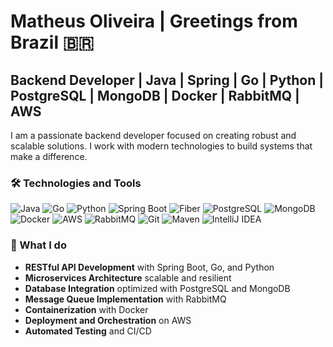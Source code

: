 # Matheus Oliveira | Greetings from Brazil 🇧🇷

## Backend Developer | Java | Spring | Go | Python | PostgreSQL | MongoDB | Docker | RabbitMQ | AWS

I am a passionate backend developer focused on creating robust and scalable solutions. I work with modern technologies to build systems that make a difference.

### 🛠️ Technologies and Tools

![Java](https://img.shields.io/badge/Java-ED8B00?style=for-the-badge&logo=openjdk&logoColor=white) ![Go](https://img.shields.io/badge/Go-00ADD8?style=for-the-badge&logo=go&logoColor=white) ![Python](https://img.shields.io/badge/Python-3776AB?style=for-the-badge&logo=python&logoColor=white) ![Spring Boot](https://img.shields.io/badge/Spring_Boot-6DB33F?style=for-the-badge&logo=spring-boot&logoColor=white) ![Fiber](https://img.shields.io/badge/Fiber-00ADD8?style=for-the-badge&logo=go&logoColor=white) ![PostgreSQL](https://img.shields.io/badge/PostgreSQL-316192?style=for-the-badge&logo=postgresql&logoColor=white) ![MongoDB](https://img.shields.io/badge/MongoDB-4EA94B?style=for-the-badge&logo=mongodb&logoColor=white) ![Docker](https://img.shields.io/badge/Docker-2CA5E0?style=for-the-badge&logo=docker&logoColor=white) ![AWS](https://img.shields.io/badge/AWS-FF9900?style=for-the-badge&logo=amazonaws&logoColor=white) ![RabbitMQ](https://img.shields.io/badge/RabbitMQ-FF6600?style=for-the-badge&logo=rabbitmq&logoColor=white) ![Git](https://img.shields.io/badge/Git-F05032?style=for-the-badge&logo=git&logoColor=white) ![Maven](https://img.shields.io/badge/Maven-C71A36?style=for-the-badge&logo=apache-maven&logoColor=white) ![IntelliJ IDEA](https://img.shields.io/badge/IntelliJ_IDEA-000000?style=for-the-badge&logo=intellij-idea&logoColor=white)

### 🚀 What I do

- **RESTful API Development** with Spring Boot, Go, and Python
- **Microservices Architecture** scalable and resilient
- **Database Integration** optimized with PostgreSQL and MongoDB
- **Message Queue Implementation** with RabbitMQ
- **Containerization** with Docker
- **Deployment and Orchestration** on AWS
- **Automated Testing** and CI/CD